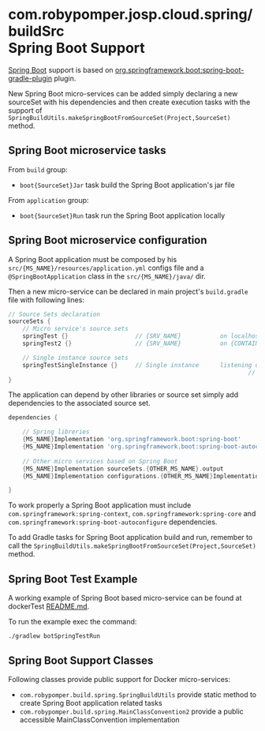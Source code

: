 # com.robypomper.josp.cloud.spring/buildSrc<br>Spring Boot Support

[Spring Boot](https://spring.io/projects/spring-boot) support is based on
[org.springframework.boot:spring-boot-gradle-plugin](https://docs.spring.io/spring-boot/docs/current/gradle-plugin/reference/html/)
plugin.

New Spring Boot micro-services can be added simply declaring a new sourceSet with
his dependencies and then create execution tasks with the support of 
```SpringBuildUtils.makeSpringBootFromSourceSet(Project,SourceSet)``` method.


## Spring Boot microservice tasks

From ```build``` group:
* ```boot{SourceSet}Jar``` task build the Spring Boot application's jar file

From ```application``` group:
* ```boot{SourceSet}Run``` task run the Spring Boot application locally


## Spring Boot microservice configuration

A Spring Boot application must be composed by his ```src/{MS_NAME}/resources/application.yml```
configs file and a ```@SpringBootApplication``` class in the ```src/{MS_NAME}/java/```
dir.

Then a new micro-service can be declared in main project's ```build.gradle``` file
with following lines:
```groovy
// Source Sets declaration
sourceSets {
    // Micro service's source sets
    springTest {}                   // {SRV_NAME}           on localhost:{MAPPED_PORT}
    springTest2 {}                  // {SRV_NAME}           on {CONTAINER_IP}:{EXPOSED_PORT}

    // Single instance source sets
    springTestSingleInstance {}     // Single instance      listening on localhost:{MAPPED_PORT}
                                                                    //   {CONTAINER_IP}:{EXPOSED_PORT}
}
```

The application can depend by other libraries or source set simply add dependencies
to the associated source set.
```groovy
dependencies {

    // Spring libreries
    {MS_NAME}Implementation 'org.springframework.boot:spring-boot'
    {MS_NAME}Implementation 'org.springframework.boot:spring-boot-autoconfigure'
    
    // Other micro services based on Spring Boot
    {MS_NAME}Implementation sourceSets.{OTHER_MS_NAME}.output
    {MS_NAME}Implementation configurations.{OTHER_MS_NAME}Implementation

}
```

To work properly a Spring Boot application must include ```com.springframework:spring-context```,
```com.springframework:spring-core``` and ```com.springframework:spring-boot-autoconfigure```
dependencies.

To add Gradle tasks for Spring Boot application build and run, remember to call
the ```SpringBuildUtils.makeSpringBootFromSourceSet(Project,SourceSet)``` method.


## Spring Boot Test Example

A working example of Spring Boot based micro-service can be found at dockerTest
[README.md](../../src/springTest/docs/README.md).

To run the example exec the command:
```shell script
./gradlew botSpringTestRun
```

## Spring Boot Support Classes

Following classes provide public support for Docker micro-services:
* ```com.robypomper.build.spring.SpringBuildUtils``` provide static method to
  create Spring Boot application related tasks
* ```com.robypomper.build.spring.MainClassConvention2``` provide a public
  accessible MainClassConvention implementation
